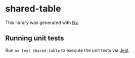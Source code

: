 <!-- gitbook-ignore -->

# shared-table

This library was generated with [Nx](https://nx.dev).

## Running unit tests

Run `nx test shared-table` to execute the unit tests via [Jest](https://jestjs.io).
